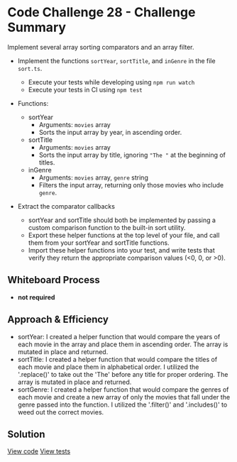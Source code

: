 # Code Challenge 28 - Challenge Summary

Implement several array sorting comparators and an array filter.

- Implement the functions `sortYear`, `sortTitle`, and `inGenre` in the file `sort.ts`.

  - Execute your tests while developing using `npm run watch`
  - Execute your tests in CI using `npm test`

- Functions:
  - sortYear
    - Arguments: `movies` array
    - Sorts the input array by year, in ascending order.
  - sortTitle
    - Arguments: `movies` array
    - Sorts the input array by title, ignoring `"The "` at the beginning of titles.
  - inGenre
    - Arguments: `movies` array, `genre` string
    - Filters the input array, returning only those movies who include `genre`.

- Extract the comparator callbacks
  - sortYear and sortTitle should both be implemented by passing a custom comparison function to the built-in sort utility.
  - Export these helper functions at the top level of your file, and call them from your sortYear and sortTitle functions.
  - Import these helper functions into your test, and write tests that verify they return the appropriate comparison values (<0, 0, or >0).

## Whiteboard Process

- **not required**

## Approach & Efficiency

- sortYear: I created a helper function that would compare the years of each movie in the array and place them in ascending order. The array is mutated in place and returned.
- sortTitle: I created a helper function that would compare the titles of each movie and place them in alphabetical order. I utilized the '.replace()' to take out the 'The' before any title for proper ordering. The array is mutated in place and returned.
- sortGenre: I created a helper function that would compare the genres of each movie and create a new array of only the movies that fall under the genre passed into the function. I utilized the '.filter()' and '.includes()' to weed out the correct movies.

## Solution

[View code](./sort.js)
[View tests](./sort.test.js)
